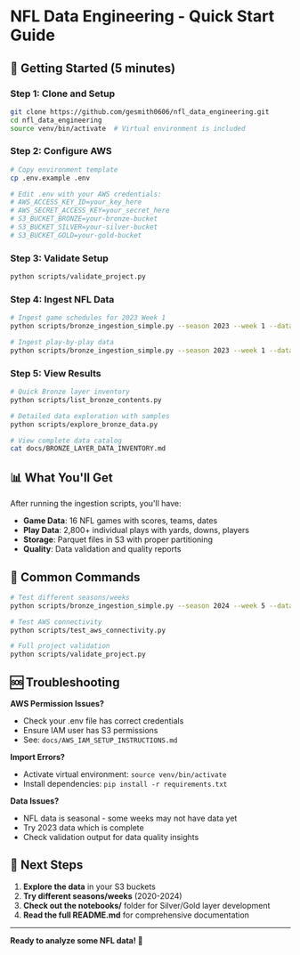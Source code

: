 # NFL Data Engineering - Quick Start Guide

## 🚀 Getting Started (5 minutes)

### Step 1: Clone and Setup
```bash
git clone https://github.com/gesmith0606/nfl_data_engineering.git
cd nfl_data_engineering
source venv/bin/activate  # Virtual environment is included
```

### Step 2: Configure AWS
```bash
# Copy environment template
cp .env.example .env

# Edit .env with your AWS credentials:
# AWS_ACCESS_KEY_ID=your_key_here
# AWS_SECRET_ACCESS_KEY=your_secret_here
# S3_BUCKET_BRONZE=your-bronze-bucket
# S3_BUCKET_SILVER=your-silver-bucket  
# S3_BUCKET_GOLD=your-gold-bucket
```

### Step 3: Validate Setup
```bash
python scripts/validate_project.py
```

### Step 4: Ingest NFL Data
```bash
# Ingest game schedules for 2023 Week 1
python scripts/bronze_ingestion_simple.py --season 2023 --week 1 --data-type schedules

# Ingest play-by-play data
python scripts/bronze_ingestion_simple.py --season 2023 --week 1 --data-type pbp
```

### Step 5: View Results
```bash
# Quick Bronze layer inventory
python scripts/list_bronze_contents.py

# Detailed data exploration with samples
python scripts/explore_bronze_data.py

# View complete data catalog
cat docs/BRONZE_LAYER_DATA_INVENTORY.md
```

## 📊 What You'll Get

After running the ingestion scripts, you'll have:
- **Game Data**: 16 NFL games with scores, teams, dates
- **Play Data**: 2,800+ individual plays with yards, downs, players  
- **Storage**: Parquet files in S3 with proper partitioning
- **Quality**: Data validation and quality reports

## 🔧 Common Commands

```bash
# Test different seasons/weeks
python scripts/bronze_ingestion_simple.py --season 2024 --week 5 --data-type schedules

# Test AWS connectivity
python scripts/test_aws_connectivity.py

# Full project validation
python scripts/validate_project.py
```

## 🆘 Troubleshooting

**AWS Permission Issues?**
- Check your .env file has correct credentials
- Ensure IAM user has S3 permissions
- See: `docs/AWS_IAM_SETUP_INSTRUCTIONS.md`

**Import Errors?**
- Activate virtual environment: `source venv/bin/activate`
- Install dependencies: `pip install -r requirements.txt`

**Data Issues?**
- NFL data is seasonal - some weeks may not have data yet
- Try 2023 data which is complete
- Check validation output for data quality insights

## 🎯 Next Steps

1. **Explore the data** in your S3 buckets
2. **Try different seasons/weeks** (2020-2024)
3. **Check out the notebooks/** folder for Silver/Gold layer development
4. **Read the full README.md** for comprehensive documentation

---

**Ready to analyze some NFL data! 🏈**
